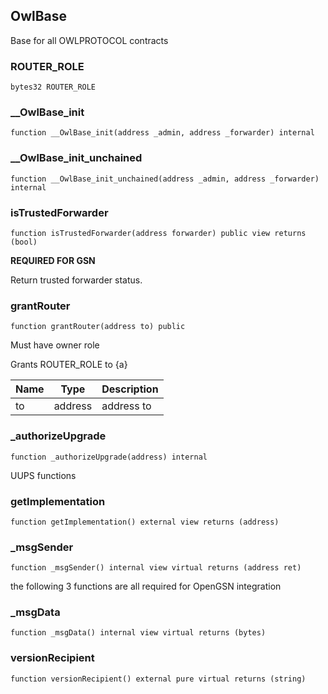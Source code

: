 ## OwlBase

Base for all OWLPROTOCOL contracts

### ROUTER_ROLE

```solidity
bytes32 ROUTER_ROLE
```

### __OwlBase_init

```solidity
function __OwlBase_init(address _admin, address _forwarder) internal
```

### __OwlBase_init_unchained

```solidity
function __OwlBase_init_unchained(address _admin, address _forwarder) internal
```

### isTrustedForwarder

```solidity
function isTrustedForwarder(address forwarder) public view returns (bool)
```

**REQUIRED FOR GSN**

Return trusted forwarder status.

### grantRouter

```solidity
function grantRouter(address to) public
```

Must have owner role

Grants ROUTER_ROLE to {a}

| Name | Type | Description |
| ---- | ---- | ----------- |
| to | address | address to |

### _authorizeUpgrade

```solidity
function _authorizeUpgrade(address) internal
```

UUPS functions

### getImplementation

```solidity
function getImplementation() external view returns (address)
```

### _msgSender

```solidity
function _msgSender() internal view virtual returns (address ret)
```

the following 3 functions are all required for OpenGSN integration

### _msgData

```solidity
function _msgData() internal view virtual returns (bytes)
```

### versionRecipient

```solidity
function versionRecipient() external pure virtual returns (string)
```

